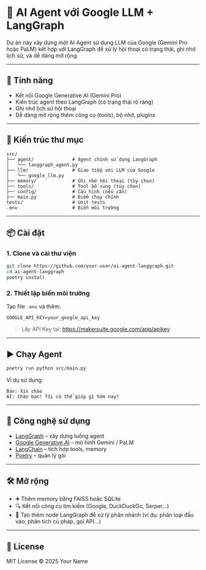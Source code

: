 # 🤖 AI Agent với Google LLM + LangGraph

Dự án này xây dựng một AI Agent sử dụng LLM của Google (Gemini Pro hoặc PaLM) kết hợp với LangGraph để xử lý hội thoại có trạng thái, ghi nhớ lịch sử, và dễ dàng mở rộng.

---

## 🚀 Tính năng

- Kết nối Google Generative AI (Gemini Pro)
- Kiến trúc agent theo LangGraph (có trạng thái rõ ràng)
- Ghi nhớ lịch sử hội thoại
- Dễ dàng mở rộng thêm công cụ (tools), bộ nhớ, plugins

---

## 🧱 Kiến trúc thư mục

```
src/
├── agent/              # Agent chính sử dụng LangGraph
│   └── langgraph_agent.py
├── llm/                # Giao tiếp với LLM của Google
│   └── google_llm.py
├── memory/             # Ghi nhớ hội thoại (tùy chọn)
├── tools/              # Tool bổ sung (tùy chọn)
├── config/             # Cấu hình (nếu cần)
├── main.py             # Điểm chạy chính
tests/                  # Unit tests
.env                    # Biến môi trường
```

---

## 📦 Cài đặt

### 1. Clone và cài thư viện

```bash
git clone https://github.com/your-user/ai-agent-langgraph.git
cd ai-agent-langgraph
poetry install
```

### 2. Thiết lập biến môi trường

Tạo file `.env` và thêm:

```
GOOGLE_API_KEY=your_google_api_key
```

> Lấy API Key tại: https://makersuite.google.com/app/apikey

---

## ▶️ Chạy Agent

```bash
poetry run python src/main.py
```

Ví dụ sử dụng:

```
Bạn: Xin chào
AI: Chào bạn! Tôi có thể giúp gì hôm nay?
```

---

## 🧠 Công nghệ sử dụng

- [LangGraph](https://github.com/langchain-ai/langgraph) – xây dựng luồng agent
- [Google Generative AI](https://ai.google.dev/) – mô hình Gemini / PaLM
- [LangChain](https://github.com/langchain-ai/langchain) – tích hợp tools, memory
- [Poetry](https://python-poetry.org/) – quản lý gói

---

## 🛠 Mở rộng

- ➕ Thêm memory bằng FAISS hoặc SQLite
- 🔍 Kết nối công cụ tìm kiếm (Google, DuckDuckGo, Serper...)
- 🧩 Tạo thêm node LangGraph để xử lý phân nhánh (ví dụ: phân loại đầu vào, phân tích cú pháp, gọi API...)

---

## 📄 License

MIT License © 2025 Your Name
